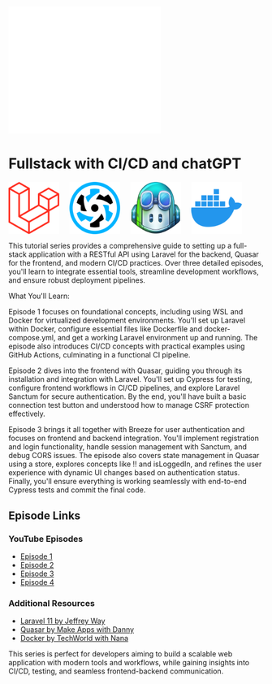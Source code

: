 <img src="./svg/ModLogoBG.svg" alt="Front-End Demystified: A Deep Dive into Vue.js" width="300"/>

# Fullstack with CI/CD and chatGPT

<div style="display: flex; gap: 20px;">
    <img src="./svg/laravel-2.svg" alt="Vue Logo" width="100"/>
    <img src="./svg/quasar.svg" alt="Vue Logo" width="100"/>
    <img src="./svg/Copilot.png" alt="Vue Logo" width="100"/>
    <img src="./svg/docker.svg" alt="Vue Logo" width="100"/>
</div>


This tutorial series provides a comprehensive guide to setting up a full-stack application with a RESTful API using Laravel for the backend, Quasar for the frontend, and modern CI/CD practices. Over three detailed episodes, you'll learn to integrate essential tools, streamline development workflows, and ensure robust deployment pipelines.

What You'll Learn:

Episode 1 focuses on foundational concepts, including using WSL and Docker for virtualized development environments. You'll set up Laravel within Docker, configure essential files like Dockerfile and docker-compose.yml, and get a working Laravel environment up and running. The episode also introduces CI/CD concepts with practical examples using GitHub Actions, culminating in a functional CI pipeline.

Episode 2 dives into the frontend with Quasar, guiding you through its installation and integration with Laravel. You'll set up Cypress for testing, configure frontend workflows in CI/CD pipelines, and explore Laravel Sanctum for secure authentication. By the end, you'll have built a basic connection test button and understood how to manage CSRF protection effectively.

Episode 3 brings it all together with Breeze for user authentication and focuses on frontend and backend integration. You'll implement registration and login functionality, handle session management with Sanctum, and debug CORS issues. The episode also covers state management in Quasar using a store, explores concepts like !! and isLoggedIn, and refines the user experience with dynamic UI changes based on authentication status. Finally, you'll ensure everything is working seamlessly with end-to-end Cypress tests and commit the final code.

## Episode Links

### YouTube Episodes
- [Episode 1](https://youtu.be/jszmgJ20DBc)
- [Episode 2](https://youtu.be/5YCva_JGPwE)
- [Episode 3](https://youtu.be/O3FiR6Re7jc)
- [Episode 4](https://youtu.be/HMu4D315kp8)

### Additional Resources
- [Laravel 11 by Jeffrey Way](https://youtu.be/SqTdHCTWqks?si=2k1MeJ-yQZkZkuIj)
- [Quasar by Make Apps with Danny](https://youtu.be/PjCqsf87Z1Y?si=J8Pw0f3hr4IeFX0q)
- [Docker by TechWorld with Nana](https://youtu.be/pg19Z8LL06w?si=oHCH1IeZaQMNh4AP)


This series is perfect for developers aiming to build a scalable web application with modern tools and workflows, while gaining insights into CI/CD, testing, and seamless frontend-backend communication.
